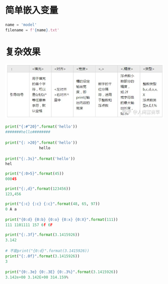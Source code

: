 

# 简单嵌入变量

```python
name = 'model'
filename = f'{name}.txt'
```

# 复杂效果
![picture 1](../../images/e592944f5b9e84cbdfd95adbc282a085f9125b12012108a4527b422ac6b8addb.png)  

```python
print("{:#^20}".format('hello'))
#######hello########

print("{: >20}".format('hello'))
               hello

print("{:.3s}".format('hello'))
hel
```
```python
print("{:0>5}".format(45))
00045
```

```python
print("{:,d}".format(123456))
123,456
```

```python
print("{:c} {:c} {:c}".format(48, 65, 97))
0 A a

print("{0:d} {0:b} {0:o} {0:x} {0:X}".format(111))
111 1101111 157 6f 6F
```

```python
print("{:.3f}".format(3.1415926))
3.142

# 不能print("{0:d}".format(3.1415926))
print("{:.0f}".format(3.1415926))
3

print("{0:.3e} {0:.3E} {0:.3%}".format(3.1415926))
3.142e+00 3.142E+00 314.159%
```